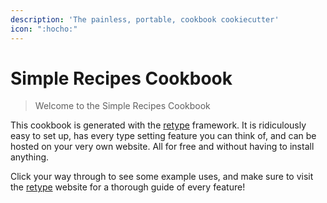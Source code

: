 ```yaml
---
description: 'The painless, portable, cookbook cookiecutter'
icon: ":hocho:"
---
```


# Simple Recipes Cookbook

> Welcome to the Simple Recipes Cookbook

This cookbook is generated with the [retype](https://retype.com/) framework. It is
ridiculously easy to set up, has every type setting feature you can think of, and can be
hosted on your very own website. All for free and without having to install anything.

Click your way through to see some example uses, and make sure to visit the
[retype](https://retype.com/) website for a thorough guide of every feature!
